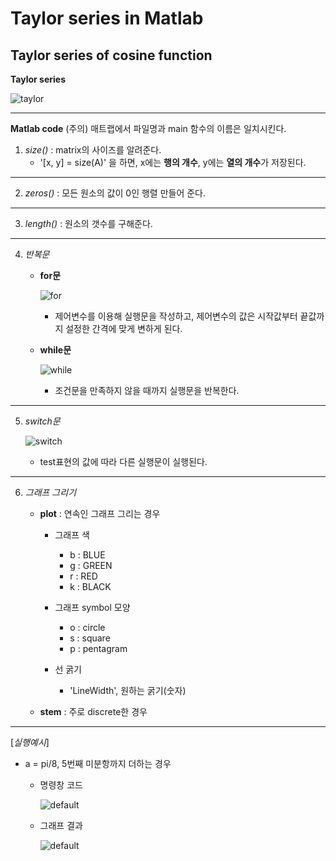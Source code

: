 # Taylor series in Matlab

## Taylor series of cosine function


**Taylor series**

![taylor](https://user-images.githubusercontent.com/44759154/48614994-fb1a2a00-e9d2-11e8-97c7-70316d935f7e.JPG)

---

**Matlab code**
(주의) 매트랩에서 파일명과 main 함수의 이름은 일치시킨다.

  1) _size()_ : matrix의 사이즈를 알려준다. 
     - '[x, y] = size(A)' 을 하면,  x에는 **행의 개수**,    y에는 **열의 개수**가 저장된다.
---     
  2) _zeros()_ : 모든 원소의 값이 0인 행렬 만들어 준다.
---  
  3) _length()_ : 원소의 갯수를 구해준다.
---  
  4) _반복문_
     - **for문**
     
     
       ![for](https://user-images.githubusercontent.com/44759154/48615605-b68f8e00-e9d4-11e8-91ed-cfe3f749a99d.JPG)

       - 제어변수를 이용해 실행문을 작성하고, 제어변수의 값은 시작값부터 끝값까지 설정한 간격에 맞게 변하게 된다.
       
       
     - **while문**
     
     
        ![while](https://user-images.githubusercontent.com/44759154/48615778-29990480-e9d5-11e8-980f-716617ca6103.JPG)
        
       - 조건문을 만족하지 않을 때까지 실행문을 반복한다.

---
  5) _switch문_
    
       ![switch](https://user-images.githubusercontent.com/44759154/48616229-4eda4280-e9d6-11e8-89b0-9e7cb8f52b84.JPG)
       
     - test표현의 값에 따라 다른 실행문이 실행된다.   

---      
  6) _그래프 그리기_
     - **plot** : 연속인 그래프 그리는 경우
       - 그래프 색 
         - b : BLUE
         - g : GREEN
         - r : RED
         - k : BLACK
         
       - 그래프 symbol 모양
         - o : circle
         - s : square
         - p : pentagram
         
       - 선 굵기
         - 'LineWidth', 원하는 굵기(숫자)
         
     - **stem** : 주로 discrete한 경우

---
[_실행예시_]
- a = pi/8, 5번째 미분항까지 더하는 경우
  - 명령창 코드
    
    ![default](https://user-images.githubusercontent.com/44759154/48616379-cad48a80-e9d6-11e8-9dd8-998a43e9e5b3.JPG)
  
  - 그래프 결과
   
    ![default](https://user-images.githubusercontent.com/44759154/48616419-ea6bb300-e9d6-11e8-9df3-3849c96c83fc.JPG)

  
